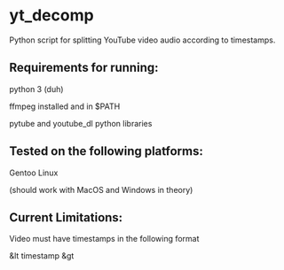 # yt_decomp
Python script for splitting YouTube video audio according to timestamps.

## Requirements for running:
python 3 (duh)

ffmpeg installed and in $PATH

pytube and youtube_dl python libraries

## Tested on the following platforms:

Gentoo Linux

(should work with MacOS and Windows in theory)

## Current Limitations:
Video must have timestamps in the following format

&lt timestamp &gt <title>

The following formats don't work:

<title> <timestamp>

<timstamp>

Support may be added in the future.
